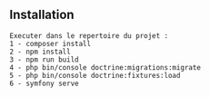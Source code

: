 

## Installation 

    Executer dans le repertoire du projet :
    1 - composer install
    2 - npm install
    3 - npm run build
    4 - php bin/console doctrine:migrations:migrate
    5 - php bin/console doctrine:fixtures:load
    6 - symfony serve